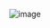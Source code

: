 ![image](https://github.com/JiaFengYu/rust_os/assets/48167665/99389bc6-93e6-4843-8523-e30d7d748ff4)
